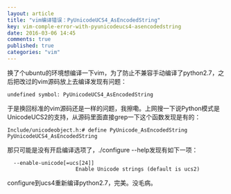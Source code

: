 ```yaml
---
layout: article
title: "vim编译错误：PyUnicodeUCS4_AsEncodedString"
key: vim-comple-error-with-pyunicodeucs4-asencodedstring
date: 2016-03-06 14:45
comments: true
published: true
categories: "vim"
---
```


  换了个ubuntu的环境想编译一下vim，为了防止不兼容手动编译了python2.7，之后把改过的vim源码放上去编译发现有问题：

	undefined symbol: PyUnicodeUCS4_AsEncodedString

  于是换回标准的vim源码还是一样的问题，我擦嘞。上网搜一下说Python模式是UnicodeUCS2的支持，从源码里面直接grep一下这个函数发现是有的：

  	Include/unicodeobject.h:# define PyUnicode_AsEncodedString PyUnicodeUCS4_AsEncodedString

  那只可能是没有开启编译选项了，./configure --help发现有如下一项：

  	  --enable-unicode[=ucs[24]]
                          Enable Unicode strings (default is ucs2)
  
  configure到ucs4重新编译python2.7，完美。没毛病。

  

